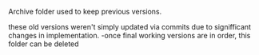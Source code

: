 Archive folder used to keep previous versions.

these old versions weren't simply updated via commits due to signifficant changes in implementation.
-once final working versions are in order, this folder can be deleted
